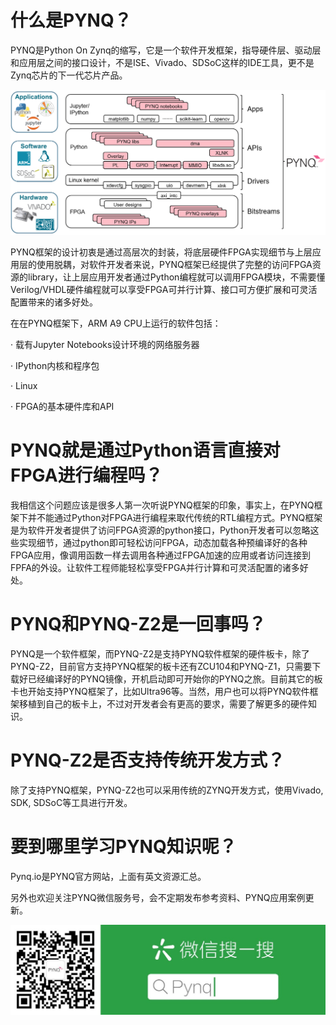 # 什么是PYNQ？

PYNQ是Python On Zynq的缩写，它是一个软件开发框架，指导硬件层、驱动层和应用层之间的接口设计，不是ISE、Vivado、SDSoC这样的IDE工具，更不是Zynq芯片的下一代芯片产品。

<p align="center">
<img src ="images/Chapter_02/framework.png">
</p>
<p align = "center">
<i></i>
</p>
PYNQ框架的设计初衷是通过高层次的封装，将底层硬件FPGA实现细节与上层应用层的使用脱耦，对软件开发者来说，PYNQ框架已经提供了完整的访问FPGA资源的library，让上层应用开发者通过Python编程就可以调用FPGA模块，不需要懂Verilog/VHDL硬件编程就可以享受FPGA可并行计算、接口可方便扩展和可灵活配置带来的诸多好处。

在在PYNQ框架下，ARM A9 CPU上运行的软件包括：

·         载有Jupyter Notebooks设计环境的网络服务器

·         IPython内核和程序包

·         Linux

·         FPGA的基本硬件库和API



# PYNQ就是通过Python语言直接对FPGA进行编程吗？

我相信这个问题应该是很多人第一次听说PYNQ框架的印象，事实上，在PYNQ框架下并不能通过Python对FPGA进行编程来取代传统的RTL编程方式。PYNQ框架是为软件开发者提供了访问FPGA资源的python接口，Python开发者可以忽略这些实现细节，通过python即可轻松访问FPGA，动态加载各种预编译好的各种FPGA应用，像调用函数一样去调用各种通过FPGA加速的应用或者访问连接到FPFA的外设。让软件工程师能轻松享受FPGA并行计算和可灵活配置的诸多好处。



# PYNQ和PYNQ-Z2是一回事吗？

PYNQ是一个软件框架，而PYNQ-Z2是支持PYNQ软件框架的硬件板卡，除了PYNQ-Z2，目前官方支持PYNQ框架的板卡还有ZCU104和PYNQ-Z1，只需要下载好已经编译好的PYNQ镜像，开机启动即可开始你的PYNQ之旅。目前其它的板卡也开始支持PYNQ框架了，比如Ultra96等。当然，用户也可以将PYNQ软件框架移植到自己的板卡上，不过对开发者会有更高的要求，需要了解更多的硬件知识。



# PYNQ-Z2是否支持传统开发方式？

除了支持PYNQ框架，PYNQ-Z2也可以采用传统的ZYNQ开发方式，使用Vivado, SDK, SDSoC等工具进行开发。



# 要到哪里学习PYNQ知识呢？

Pynq.io是PYNQ官方网站，上面有英文资源汇总。

另外也欢迎关注PYNQ微信服务号，会不定期发布参考资料、PYNQ应用案例更新。
<p align="center">
<img src ="images/Chapter_02/pynq.png">
</p>
<p align = "center">
<i></i>
</p>